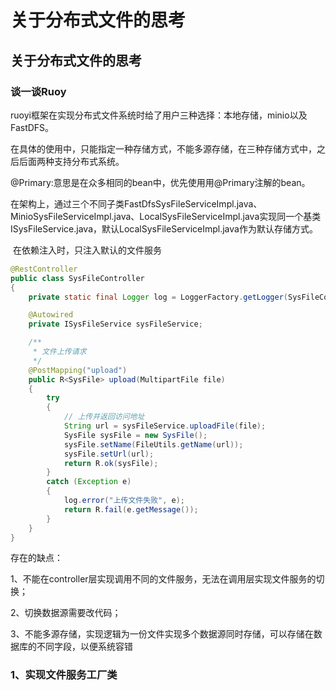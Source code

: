 # 关于分布式文件的思考


<!--more-->

## 关于分布式文件的思考

### 谈一谈Ruoy

ruoyi框架在实现分布式文件系统时给了用户三种选择：本地存储，minio以及FastDFS。

在具体的使用中，只能指定一种存储方式，不能多源存储，在三种存储方式中，之后后面两种支持分布式系统。

@Primary:意思是在众多相同的bean中，优先使用用@Primary注解的bean。

​	在架构上，通过三个不同子类FastDfsSysFileServiceImpl.java、MinioSysFileServiceImpl.java、LocalSysFileServiceImpl.java实现同一个基类ISysFileService.java，默认LocalSysFileServiceImpl.java作为默认存储方式。

​	在依赖注入时，只注入默认的文件服务

```java
@RestController
public class SysFileController
{
    private static final Logger log = LoggerFactory.getLogger(SysFileController.class);

    @Autowired
    private ISysFileService sysFileService;

    /**
     * 文件上传请求
     */
    @PostMapping("upload")
    public R<SysFile> upload(MultipartFile file)
    {
        try
        {
            // 上传并返回访问地址
            String url = sysFileService.uploadFile(file);
            SysFile sysFile = new SysFile();
            sysFile.setName(FileUtils.getName(url));
            sysFile.setUrl(url);
            return R.ok(sysFile);
        }
        catch (Exception e)
        {
            log.error("上传文件失败", e);
            return R.fail(e.getMessage());
        }
    }
}
```

存在的缺点：

1、不能在controller层实现调用不同的文件服务，无法在调用层实现文件服务的切换；

2、切换数据源需要改代码；

3、不能多源存储，实现逻辑为一份文件实现多个数据源同时存储，可以存储在数据库的不同字段，以便系统容错

### 1、实现文件服务工厂类



